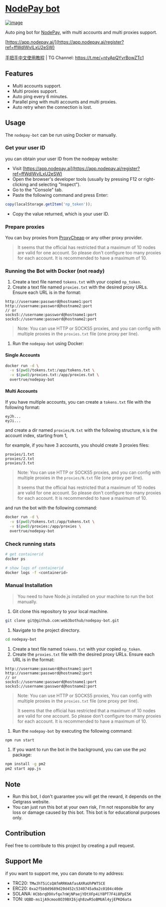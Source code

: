 # [NodePay bot](https://app.nodepay.ai/register?ref=ffWdlWvILxU2eSW)

<a href="https://app.nodepay.ai/register?ref=ffWdlWvILxU2eSW" target="_blank">
  <img alt="image" src="https://github.com/user-attachments/assets/55afee11-765c-42ff-9460-3c1cac1252d4">
</a>


Auto ping bot for [NodePay](https://app.nodepay.ai/register?ref=ffWdlWvILxU2eSW), with multi accounts and multi proxies support.

[https://app.nodepay.ai/](https://app.nodepay.ai/register?ref=ffWdlWvILxU2eSW)

[手把手中文使用教程](https://mirror.xyz/0xe8224b3E9C8d35b34D088BB5A216B733a5A6D9EA/S5Pjq_SlQoJvLwyV0Q0wSpqo7h_2-V0uPwaiyhDG-r0) | TG Channel: https://t.me/+ntyApQYvrBowZTc1

## Features

- Multi accounts support.
- Multi proxies support.
- Auto ping every 6 minutes.
- Parallel ping with multi accounts and multi proxies.
- Auto retry when the connection is lost.

## Usage

The `nodepay-bot` can be run using Docker or manually.

### Get your user ID

you can obtain your user ID from the nodepay website:

- Visit [https://app.nodepay.ai](https://app.nodepay.ai/register?ref=ffWdlWvILxU2eSW)
- Open the browser's developer tools (usually by pressing F12 or right-clicking and selecting "Inspect").
- Go to the "Console" tab.
- Paste the following command and press Enter:

```javascript
copy(localStorage.getItem('np_token'));
```

- Copy the value returned, which is your user ID.

### Prepare proxies

You can buy proxies from [ProxyCheap](https://app.proxy-cheap.com/r/ksvW8Z) or any other proxy provider.

> It seems that the official has restricted that a maximum of 10 nodes are valid for one account. So please don't configure too many proxies for each account. It is recommended to have a maximum of 10.

### Running the Bot with Docker (not ready)

1. Create a text file named `tokens.txt` with your copied `np_token`.
1. Create a text file named `proxies.txt` with the desired proxy URLs. Ensure each URL is in the format:

```plaintext
http://username:password@hostname1:port
http://username:password@hostname2:port
// or
socks5://username:password@hostname1:port
socks5://username:password@hostname2:port
```

> Note: You can use HTTP or SOCKS5 proxies, and you can config with multiple proxies in the `proxies.txt` file (one proxy per line).

1. Run the `nodepay-bot` using Docker:

#### Single Accounts

```bash
docker run -d \
  -v $(pwd)/tokens.txt:/app/tokens.txt \
  -v $(pwd)/proxies.txt:/app/proxies.txt \
  overtrue/nodepay-bot
```

#### Multi Accounts

If you have multiple accounts, you can create a `tokens.txt` file with the following format:

```plaintext
eyJh...
eyJi...
```

and create a dir named `proxies/N.txt` with the following structure, `N` is the account index, starting from 1,

for example, if you have 3 accounts, you should create 3 proxies files:

```plaintext
proxies/1.txt
proxies/2.txt
proxies/3.txt
```

> Note: You can use HTTP or SOCKS5 proxies, and you can config with multiple proxies in the `proxies/N.txt` file (one proxy per line).
>
> It seems that the official has restricted that a maximum of 10 nodes are valid for one account. So please don't configure too many proxies for each account. It is recommended to have a maximum of 10.

and run the bot with the following command:

```bash
docker run -d \
  -v $(pwd)/tokens.txt:/app/tokens.txt \
  -v $(pwd)/proxies:/app/proxies \
  overtrue/nodepay-bot
```


### Check running stats

```bash
# get containerid
docker ps

# show logs of containerid
docker logs -f <containerid>
```


### Manual Installation

> You need to have Node.js installed on your machine to run the bot manually.

1. Git clone this repository to your local machine.

```bash
git clone git@github.com:web3bothub/nodepay-bot.git
```

1. Navigate to the project directory.

```bash
cd nodepay-bot
```

1. Create a text file named `tokens.txt` with your copied `np_token`.
1. Create the `proxies.txt` file with the desired proxy URLs. Ensure each URL is in the format:

```plaintext
http://username:password@hostname1:port
http://username:password@hostname2:port
// or
socks5://username:password@hostname1:port
socks5://username:password@hostname2:port
```

> Note: You can use HTTP or SOCKS5 proxies, You can config with multiple proxies in the `proxies.txt` file (one proxy per line).
>
> It seems that the official has restricted that a maximum of 10 nodes are valid for one account. So please don't configure too many proxies for each account. It is recommended to have a maximum of 10.

1. Run the `nodepay-bot` by executing the following command:

```bash
npm run start
```

1. If you want to run the bot in the background, you can use the `pm2` package:

```bash
npm install -g pm2
pm2 start app.js
```

## Note

- Run this bot, I don't guarantee you will get the reward, it depends on the Getgrass website.
- You can just run this bot at your own risk, I'm not responsible for any loss or damage caused by this bot. This bot is for educational purposes only.

## Contribution

Feel free to contribute to this project by creating a pull request.

## Support Me

if you want to support me, you can donate to my address:

- TRC20: `TMwJhT5iCsQAfmRRKmAfasAXRaUhPWTSCE`
- ERC20: `0xa2f5b8d9689d20d452c5340745a9a2c0104c40de`
- SOLANA: `HCbbrqD9Xvfqx7nWjNPaejYDtXFp4iY8PT7F4i8PpE5K`
- TON: `UQBD-ms1jA9cmoo8O39BXI6jqh8zwRSoBMUAl4yjEPKD6ata`
